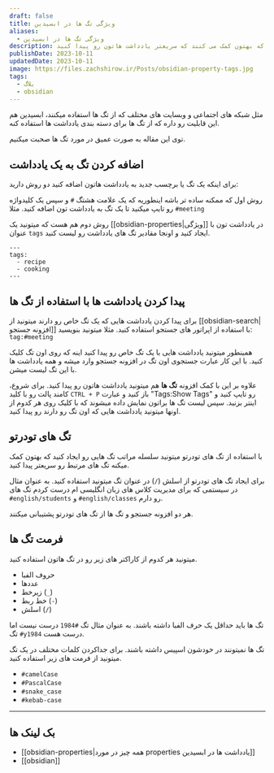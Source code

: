 ```yaml
---
draft: false
title: ویژگی تگ ها در ابسیدین
aliases:
  - ویژگی تگ ها در ابسیدین
description: تگ ها کلیدواژه ها یا موضوعاتی هستند که بهتون کمک می کنند که سریعتر یادداشت هاتون رو پیدا کنید.
publishDate: 2023-10-11
updatedDate: 2023-10-11
image: https://files.zachshirow.ir/Posts/obsidian-property-tags.jpg
tags:
  - بلاگ
  - obsidian
---
```


مثل شبکه های اجتماعی و وبسایت های مختلف که از تگ ها استفاده میکنند، ابسیدین هم این قابلیت رو داره که از تگ ها برای دسته بندی یادداشت ها استفاده کنه. 

توی این مقاله به صورت عمیق در مورد تگ ها صحبت میکنیم. 

## اضافه کردن تگ به یک یادداشت

برای اینکه یک تگ یا برچسب جدید به یادداشت هاتون اضافه کنید دو روش دارید: 

روش اول که ممکنه ساده تر باشه اینطوریه که یک علامت هشتگ `#` و سپس یک کلیدواژه رو تایپ میکنید تا یک تگ به یادداشت تون اضافه کنید. مثلا `#meeting`

روش دوم هم هست که میتونید یک [[obsidian-properties|ویژگی]] در یادداشت تون با عنوان `tags` ایجاد کنید و اونجا مقادیر تگ های یادداشت رو لیست کنید. 

```
---
tags:
  - recipe
  - cooking
---
```

## پیدا کردن یادداشت ها با استفاده از تگ ها

برای پیدا کردن یادداشت هایی که یک تگ خاص رو دارند میتونید از [[obsidian-search|افزونه جستجو]] با استفاده از اپراتور های جستجو استفاده کنید. مثلا میتونید بنویسید: `tag:#meeting`

همینطور میتونید یادداشت هایی با یک تگ خاص رو پیدا کنید اینه که روی اون تگ کلیک کنید. با این کار عبارت جستجوی اون تگ در افزونه جستجو وارد میشه و همه یادداشت ها با این تگ لیست میشن. 

علاوه بر این با کمک افزونه **تگ ها** هم میتونید یادداشت هاتون رو پیدا کنید. برای شروع، کامند پالت رو با کلید `CTRL + P` باز کنید و عبارت "Tags:Show Tags" رو تایپ کنید و اینتر بزنید. سپس لیست تگ ها براتون نمایش داده میشوند که با کلیک روی هر کدوم از اونها میتونید یادداشت هایی که اون تگ رو دارند رو پیدا کنید. 

## تگ های تودرتو

با استفاده از تگ های تودرتو میتونید سلسله مراتب تگ هایی رو ایجاد کنید که بهتون کمک میکنه تگ های مرتبط رو سریعتر پیدا کنید. 

برای ایجاد تگ های تودرتو از اسلش (`/`) در عنوان تگ میتونید استفاده کنید. به عنوان مثال در سیستمی که برای مدیریت کلاس های زبان انگلیسی ام درست کردم تگ های `#english/students` و `#english/classes` رو دارم.  

هر دو افزونه جستجو و تگ ها از تگ های تودرتو پشتیبانی میکنند. 

## فرمت تگ ها

میتونید هر کدوم از کاراکتر های زیر رو در تگ هاتون استفاده کنید. 

- حروف الفبا
- عددها
- زیرخط (`_`)
- خط ربط (`-`)
- اسلش (`/`)

تگ ها باید حداقل یک حرف الفبا داشته باشند. به عنوان مثال تگ `#1984` درست نیست اما تگ `#y1984` درست هست. 

تگ ها نمیتونند در خودشون اسپیس داشته باشند. برای جداکردن کلمات مختلف در یک تگ میتونید از فرمت های زیر استفاده کنید.

- `#camelCase`
- `#PascalCase`
- `#snake_case`
- `#kebab-case`



---
## بک لینک ها
- [[obsidian-properties|همه چیز در مورد properties یادداشت ها در ابسیدین]]
- [[obsidian]]